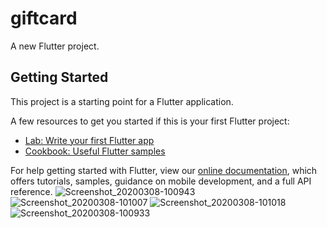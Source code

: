 # giftcard

A new Flutter project.

## Getting Started

This project is a starting point for a Flutter application.

A few resources to get you started if this is your first Flutter project:

- [Lab: Write your first Flutter app](https://flutter.dev/docs/get-started/codelab)
- [Cookbook: Useful Flutter samples](https://flutter.dev/docs/cookbook)

For help getting started with Flutter, view our
[online documentation](https://flutter.dev/docs), which offers tutorials,
samples, guidance on mobile development, and a full API reference.
![Screenshot_20200308-100943](https://user-images.githubusercontent.com/43111810/76159945-f9272d80-6125-11ea-9f00-6f77190a8e93.png)
![Screenshot_20200308-101007](https://user-images.githubusercontent.com/43111810/76159946-fb898780-6125-11ea-96b3-00a0f18fec45.png)
![Screenshot_20200308-101018](https://user-images.githubusercontent.com/43111810/76159947-fb898780-6125-11ea-9f03-3524a7921581.png)
![Screenshot_20200308-100933](https://user-images.githubusercontent.com/43111810/76159948-fc221e00-6125-11ea-844c-06aa78b311b0.png)

